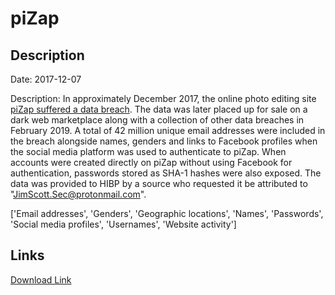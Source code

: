 # piZap

## Description

Date: 2017-12-07

Description:
In approximately December 2017, the online photo editing site <a href="https://www.zdnet.com/article/hacker-puts-up-for-sale-third-round-of-hacked-databases-on-the-dark-web/" target="_blank" rel="noopener">piZap suffered a data breach</a>. The data was later placed up for sale on a dark web marketplace along with a collection of other data breaches in February 2019. A total of 42 million unique email addresses were included in the breach alongside names, genders and links to Facebook profiles when the social media platform was used to authenticate to piZap. When accounts were created directly on piZap without using Facebook for authentication, passwords stored as SHA-1 hashes were also exposed. The data was provided to HIBP by a source who requested it be attributed to &quot;JimScott.Sec@protonmail.com&quot;.


['Email addresses', 'Genders', 'Geographic locations', 'Names', 'Passwords', 'Social media profiles', 'Usernames', 'Website activity']

## Links

[Download Link](https://link-to.net/1229997/906.3262827686973/dynamic/?r=aHR0cHM6Ly93d3cubWVkaWFmaXJlLmNvbS92aWV3L2lJNTF5OThnWDNrUG9Bby9waXphcC5jb20vZmlsZQ==)